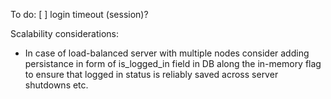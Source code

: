 To do:
[ ] login timeout (session)?

Scalability considerations:

- In case of load-balanced server with multiple nodes consider adding persistance in form of is_logged_in field in DB along the in-memory flag to ensure that logged in status is reliably saved across server shutdowns etc.

